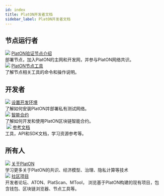 ```yaml
---
id: index
title: PlatON开发者文档
sidebar_label: PlatON开发者文档
---
```


## 节点运行者
<div class="card-wrap">
    <div class="homepage-card">
        <img src="/docs/img/Install_Node.svg">
        <a href="/docs/zh-CN/PlatON_Validation_Introduce" class="card-title">PlatON验证节点介绍</a>
        <div class="card-description">
        部署节点，加入PlatON的主网和开发网，并参与PlatON网络共识。
        </div>
    </div>
    <div class="homepage-card">
        <img src="/docs/img/nodeTool.svg">
        <a href="/docs/zh-CN/OnLine_MTool_Manual" class="card-title">PlatON节点工具</a>
        <div class="card-description">
        了解节点相关工具的命令和操作说明。
        </div>
    </div>
</div>

## 开发者
<div class="card-wrap">
    <div class="homepage-card">
        <img src="/docs/img/Set_Develop_Env.svg">
        <a href="/docs/zh-CN/Install_PlatON" class="card-title">设置开发环境</a>
        <div class="card-description">
        了解如何安装PlatON并部署私有测试网络。
        </div>
    </div>
    <div class="homepage-card">
        <img src="/docs/img/Smart_Contract_Development.svg">
        <a href="/docs/zh-CN/EVM_Smart_Contract" class="card-title">智能合约</a>
        <div class="card-description">
        了解如何开发和使用PlatON区块链智能合约。
        </div>
    </div>
    <div class="homepage-card">
​        <img src="/docs/img/resdoc.svg">
        <a href="/docs/zh-CN/Java_SDK" class="card-title">参考文档</a>
        <div class="card-description">
        工具，API和SDK文档，学习资源参考等。	
        </div>
    </div>
</div>

## 所有人
<div class="card-wrap">
    <div class="homepage-card">
        <img src="/docs/img/about.svg">
        <a href="/docs/zh-CN/PlatON_Overall_Solution" class="card-title">关于PlatON</a>
        <div class="card-description">
        学习更多关于PlatON的共识、经济模型、治理、隐私计算等技术
        </div>
    </div>
    <div class="homepage-card">
        <img src="/docs/img/community.svg">
        <a href="/docs/zh-CN/community" class="card-title">社区项目</a>
        <div class="card-description">
        开发者论坛、ATON、PlatScan、MTool， 浏览基于PlatON构建的现有项目，包含钱包、区块链浏览器、节点工具等。
        </div>
    </div>
</div>